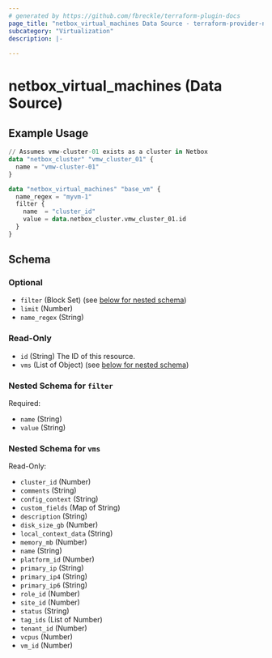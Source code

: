 ```yaml
---
# generated by https://github.com/fbreckle/terraform-plugin-docs
page_title: "netbox_virtual_machines Data Source - terraform-provider-netbox"
subcategory: "Virtualization"
description: |-
  
---
```


# netbox_virtual_machines (Data Source)



## Example Usage

```terraform
// Assumes vmw-cluster-01 exists as a cluster in Netbox
data "netbox_cluster" "vmw_cluster_01" {
  name = "vmw-cluster-01"
}

data "netbox_virtual_machines" "base_vm" {
  name_regex = "myvm-1"
  filter {
    name  = "cluster_id"
    value = data.netbox_cluster.vmw_cluster_01.id
  }
}
```

<!-- schema generated by tfplugindocs -->
## Schema

### Optional

- `filter` (Block Set) (see [below for nested schema](#nestedblock--filter))
- `limit` (Number)
- `name_regex` (String)

### Read-Only

- `id` (String) The ID of this resource.
- `vms` (List of Object) (see [below for nested schema](#nestedatt--vms))

<a id="nestedblock--filter"></a>
### Nested Schema for `filter`

Required:

- `name` (String)
- `value` (String)


<a id="nestedatt--vms"></a>
### Nested Schema for `vms`

Read-Only:

- `cluster_id` (Number)
- `comments` (String)
- `config_context` (String)
- `custom_fields` (Map of String)
- `description` (String)
- `disk_size_gb` (Number)
- `local_context_data` (String)
- `memory_mb` (Number)
- `name` (String)
- `platform_id` (Number)
- `primary_ip` (String)
- `primary_ip4` (String)
- `primary_ip6` (String)
- `role_id` (Number)
- `site_id` (Number)
- `status` (String)
- `tag_ids` (List of Number)
- `tenant_id` (Number)
- `vcpus` (Number)
- `vm_id` (Number)


